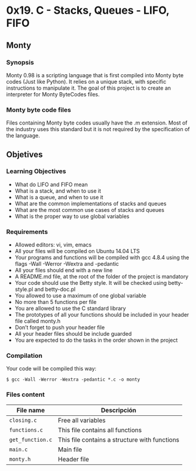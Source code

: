 # 0x19. C - Stacks, Queues - LIFO, FIFO

## Monty

### Synopsis

Monty 0.98 is a scripting language that is first compiled into Monty byte codes (Just like Python). It relies on a unique stack, with specific instructions to manipulate it. The goal of this project is to create an interpreter for Monty ByteCodes files.

### Monty byte code files

Files containing Monty byte codes usually have the .m extension. Most of the industry uses this standard but it is not required by the specification of the language.

## Objetives

### Learning Objectives

- What do LIFO and FIFO mean
- What is a stack, and when to use it
- What is a queue, and when to use it
- What are the common implementations of stacks and queues
- What are the most common use cases of stacks and queues
- What is the proper way to use global variables

### Requirements

- Allowed editors: vi, vim, emacs
- All your files will be compiled on Ubuntu 14.04 LTS
- Your programs and functions will be compiled with gcc 4.8.4 using the flags -Wall -Werror -Wextra and -pedantic
- All your files should end with a new line
- A README.md file, at the root of the folder of the project is mandatory
- Your code should use the Betty style. It will be checked using betty-style.pl and betty-doc.pl
- You allowed to use a maximum of one global variable
- No more than 5 functions per file
- You are allowed to use the C standard library
- The prototypes of all your functions should be included in your header file called monty.h
- Don’t forget to push your header file
- All your header files should be include guarded
- You are expected to do the tasks in the order shown in the project

### Compilation

Your code will be compiled this way:

```
$ gcc -Wall -Werror -Wextra -pedantic *.c -o monty
```

### Files content

| File name        | Descripción                                   |
| ---------------- | --------------------------------------------- |
| `closing.c`      | Free all variables                            |
| `functions.c`    | This file contains all functions              |
| `get_function.c` | This file contains a structure with functions |
| `main.c`         | Main file                                     |
| `monty.h`        | Header file                                   |
